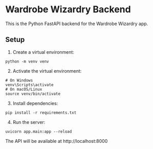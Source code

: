 
# Wardrobe Wizardry Backend

This is the Python FastAPI backend for the Wardrobe Wizardry app.

## Setup

1. Create a virtual environment:
```
python -m venv venv
```

2. Activate the virtual environment:
```
# On Windows
venv\Scripts\activate
# On macOS/Linux
source venv/bin/activate
```

3. Install dependencies:
```
pip install -r requirements.txt
```

4. Run the server:
```
uvicorn app.main:app --reload
```

The API will be available at http://localhost:8000
